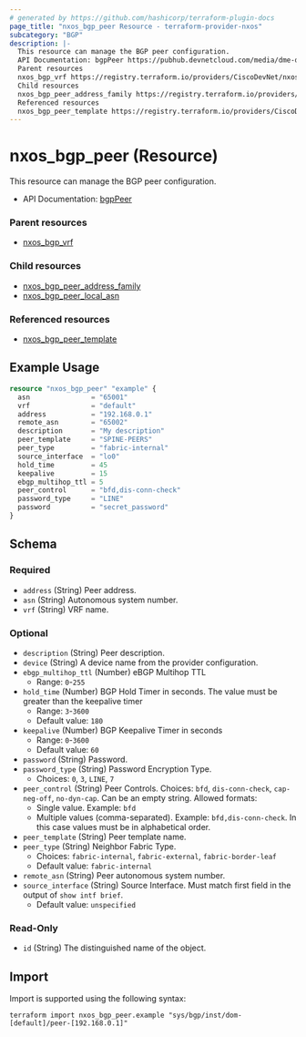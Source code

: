 ```yaml
---
# generated by https://github.com/hashicorp/terraform-plugin-docs
page_title: "nxos_bgp_peer Resource - terraform-provider-nxos"
subcategory: "BGP"
description: |-
  This resource can manage the BGP peer configuration.
  API Documentation: bgpPeer https://pubhub.devnetcloud.com/media/dme-docs-10-2-2/docs/Routing%20and%20Forwarding/bgp:Peer/
  Parent resources
  nxos_bgp_vrf https://registry.terraform.io/providers/CiscoDevNet/nxos/latest/docs/resources/bgp_vrf
  Child resources
  nxos_bgp_peer_address_family https://registry.terraform.io/providers/CiscoDevNet/nxos/latest/docs/resources/bgp_peer_address_familynxos_bgp_peer_local_asn https://registry.terraform.io/providers/CiscoDevNet/nxos/latest/docs/resources/bgp_peer_local_asn
  Referenced resources
  nxos_bgp_peer_template https://registry.terraform.io/providers/CiscoDevNet/nxos/latest/docs/resources/bgp_peer_template
---
```


# nxos_bgp_peer (Resource)

This resource can manage the BGP peer configuration.

- API Documentation: [bgpPeer](https://pubhub.devnetcloud.com/media/dme-docs-10-2-2/docs/Routing%20and%20Forwarding/bgp:Peer/)

### Parent resources

- [nxos_bgp_vrf](https://registry.terraform.io/providers/CiscoDevNet/nxos/latest/docs/resources/bgp_vrf)

### Child resources

- [nxos_bgp_peer_address_family](https://registry.terraform.io/providers/CiscoDevNet/nxos/latest/docs/resources/bgp_peer_address_family)
- [nxos_bgp_peer_local_asn](https://registry.terraform.io/providers/CiscoDevNet/nxos/latest/docs/resources/bgp_peer_local_asn)

### Referenced resources

- [nxos_bgp_peer_template](https://registry.terraform.io/providers/CiscoDevNet/nxos/latest/docs/resources/bgp_peer_template)

## Example Usage

```terraform
resource "nxos_bgp_peer" "example" {
  asn               = "65001"
  vrf               = "default"
  address           = "192.168.0.1"
  remote_asn        = "65002"
  description       = "My description"
  peer_template     = "SPINE-PEERS"
  peer_type         = "fabric-internal"
  source_interface  = "lo0"
  hold_time         = 45
  keepalive         = 15
  ebgp_multihop_ttl = 5
  peer_control      = "bfd,dis-conn-check"
  password_type     = "LINE"
  password          = "secret_password"
}
```

<!-- schema generated by tfplugindocs -->
## Schema

### Required

- `address` (String) Peer address.
- `asn` (String) Autonomous system number.
- `vrf` (String) VRF name.

### Optional

- `description` (String) Peer description.
- `device` (String) A device name from the provider configuration.
- `ebgp_multihop_ttl` (Number) eBGP Multihop TTL
  - Range: `0`-`255`
- `hold_time` (Number) BGP Hold Timer in seconds. The value must be greater than the keepalive timer
  - Range: `3`-`3600`
  - Default value: `180`
- `keepalive` (Number) BGP Keepalive Timer in seconds
  - Range: `0`-`3600`
  - Default value: `60`
- `password` (String) Password.
- `password_type` (String) Password Encryption Type.
  - Choices: `0`, `3`, `LINE`, `7`
- `peer_control` (String) Peer Controls. Choices: `bfd`, `dis-conn-check`, `cap-neg-off`, `no-dyn-cap`. Can be an empty string. Allowed formats:
  - Single value. Example: `bfd`
  - Multiple values (comma-separated). Example: `bfd,dis-conn-check`. In this case values must be in alphabetical order.
- `peer_template` (String) Peer template name.
- `peer_type` (String) Neighbor Fabric Type.
  - Choices: `fabric-internal`, `fabric-external`, `fabric-border-leaf`
  - Default value: `fabric-internal`
- `remote_asn` (String) Peer autonomous system number.
- `source_interface` (String) Source Interface. Must match first field in the output of `show intf brief`.
  - Default value: `unspecified`

### Read-Only

- `id` (String) The distinguished name of the object.

## Import

Import is supported using the following syntax:

```shell
terraform import nxos_bgp_peer.example "sys/bgp/inst/dom-[default]/peer-[192.168.0.1]"
```
